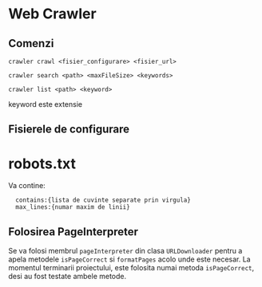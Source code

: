 # Web Crawler
## Comenzi
`crawler crawl <fisier_configurare> <fisier_url>`

`crawler search <path> <maxFileSize> <keywords>`

`crawler list <path> <keyword>`

keyword este extensie

## Fisierele de configurare
# robots.txt
Va contine:
```
  contains:{lista de cuvinte separate prin virgula}
  max_lines:{numar maxim de linii}
```

## Folosirea PageInterpreter

Se va folosi membrul `pageInterpreter` din clasa `URLDownloader` pentru a apela metodele `isPageCorrect` si `formatPages` acolo unde este necesar. La momentul terminarii proiectului,
este folosita numai metoda `isPageCorrect`, desi au fost testate ambele metode. 
